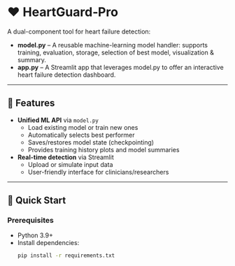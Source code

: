 # ❤️ HeartGuard‑Pro

A dual-component tool for heart failure detection:

- **model.py** – A reusable machine-learning model handler: supports training, evaluation, storage, selection of best model, visualization & summary.
- **app.py** – A Streamlit app that leverages model.py to offer an interactive heart failure detection dashboard.

---

## 🚀 Features

- **Unified ML API** via `model.py`
  - Load existing model or train new ones
  - Automatically selects best performer
  - Saves/restores model state (checkpointing)
  - Provides training history plots and model summaries
- **Real-time detection** via Streamlit
  - Upload or simulate input data
  - User-friendly interface for clinicians/researchers

---

## 🏁 Quick Start

### Prerequisites

- Python 3.9+
- Install dependencies:
  ```bash
  pip install -r requirements.txt
